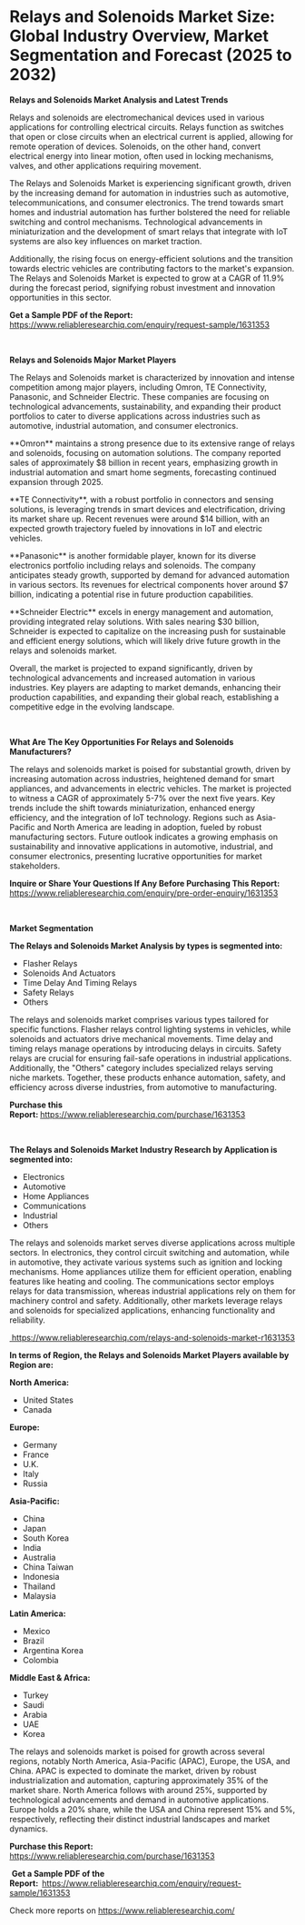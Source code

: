 <p><h1>Relays and Solenoids Market Size: Global Industry Overview, Market Segmentation and Forecast (2025 to 2032)</h1></p><p><strong>Relays and Solenoids Market Analysis and Latest Trends</strong></p>
<p><p>Relays and solenoids are electromechanical devices used in various applications for controlling electrical circuits. Relays function as switches that open or close circuits when an electrical current is applied, allowing for remote operation of devices. Solenoids, on the other hand, convert electrical energy into linear motion, often used in locking mechanisms, valves, and other applications requiring movement. </p><p>The Relays and Solenoids Market is experiencing significant growth, driven by the increasing demand for automation in industries such as automotive, telecommunications, and consumer electronics. The trend towards smart homes and industrial automation has further bolstered the need for reliable switching and control mechanisms. Technological advancements in miniaturization and the development of smart relays that integrate with IoT systems are also key influences on market traction.</p><p>Additionally, the rising focus on energy-efficient solutions and the transition towards electric vehicles are contributing factors to the market's expansion. The Relays and Solenoids Market is expected to grow at a CAGR of 11.9% during the forecast period, signifying robust investment and innovation opportunities in this sector.</p></p>
<p><strong>Get a Sample PDF of the Report:&nbsp;</strong> <a href="https://www.reliableresearchiq.com/enquiry/request-sample/1631353?utm_campaign=3279&utm_medium=2&utm_source=Github&utm_content=ia&utm_term=10042025&utm_id=relays-and-solenoids">https://www.reliableresearchiq.com/enquiry/request-sample/1631353</a></p>
<p>&nbsp;</p>
<p><strong>Relays and Solenoids Major Market Players</strong></p>
<p><p>The Relays and Solenoids market is characterized by innovation and intense competition among major players, including Omron, TE Connectivity, Panasonic, and Schneider Electric. These companies are focusing on technological advancements, sustainability, and expanding their product portfolios to cater to diverse applications across industries such as automotive, industrial automation, and consumer electronics.</p><p>**Omron** maintains a strong presence due to its extensive range of relays and solenoids, focusing on automation solutions. The company reported sales of approximately $8 billion in recent years, emphasizing growth in industrial automation and smart home segments, forecasting continued expansion through 2025.</p><p>**TE Connectivity**, with a robust portfolio in connectors and sensing solutions, is leveraging trends in smart devices and electrification, driving its market share up. Recent revenues were around $14 billion, with an expected growth trajectory fueled by innovations in IoT and electric vehicles.</p><p>**Panasonic** is another formidable player, known for its diverse electronics portfolio including relays and solenoids. The company anticipates steady growth, supported by demand for advanced automation in various sectors. Its revenues for electrical components hover around $7 billion, indicating a potential rise in future production capabilities.</p><p>**Schneider Electric** excels in energy management and automation, providing integrated relay solutions. With sales nearing $30 billion, Schneider is expected to capitalize on the increasing push for sustainable and efficient energy solutions, which will likely drive future growth in the relays and solenoids market.</p><p>Overall, the market is projected to expand significantly, driven by technological advancements and increased automation in various industries. Key players are adapting to market demands, enhancing their production capabilities, and expanding their global reach, establishing a competitive edge in the evolving landscape.</p></p>
<p>&nbsp;</p>
<p><strong>What Are The Key Opportunities For Relays and Solenoids Manufacturers?</strong></p>
<p><p>The relays and solenoids market is poised for substantial growth, driven by increasing automation across industries, heightened demand for smart appliances, and advancements in electric vehicles. The market is projected to witness a CAGR of approximately 5-7% over the next five years. Key trends include the shift towards miniaturization, enhanced energy efficiency, and the integration of IoT technology. Regions such as Asia-Pacific and North America are leading in adoption, fueled by robust manufacturing sectors. Future outlook indicates a growing emphasis on sustainability and innovative applications in automotive, industrial, and consumer electronics, presenting lucrative opportunities for market stakeholders.</p></p>
<p><strong>Inquire or Share Your Questions If Any Before Purchasing This Report:</strong> <a href="https://www.reliableresearchiq.com/enquiry/pre-order-enquiry/1631353?utm_campaign=3279&utm_medium=2&utm_source=Github&utm_content=ia&utm_term=10042025&utm_id=relays-and-solenoids">https://www.reliableresearchiq.com/enquiry/pre-order-enquiry/1631353</a></p>
<p>&nbsp;</p>
<p><strong>Market Segmentation</strong></p>
<p><strong>The Relays and Solenoids Market Analysis by types is segmented into:</strong></p>
<p><ul><li>Flasher Relays</li><li>Solenoids And Actuators</li><li>Time Delay And Timing Relays</li><li>Safety Relays</li><li>Others</li></ul></p>
<p><p>The relays and solenoids market comprises various types tailored for specific functions. Flasher relays control lighting systems in vehicles, while solenoids and actuators drive mechanical movements. Time delay and timing relays manage operations by introducing delays in circuits. Safety relays are crucial for ensuring fail-safe operations in industrial applications. Additionally, the "Others" category includes specialized relays serving niche markets. Together, these products enhance automation, safety, and efficiency across diverse industries, from automotive to manufacturing.</p></p>
<p><strong>Purchase this Report:&nbsp;</strong><a href="https://www.reliableresearchiq.com/purchase/1631353?utm_campaign=3279&utm_medium=2&utm_source=Github&utm_content=ia&utm_term=10042025&utm_id=relays-and-solenoids">https://www.reliableresearchiq.com/purchase/1631353</a></p>
<p>&nbsp;</p>
<p><strong>The Relays and Solenoids Market Industry Research by Application is segmented into:</strong></p>
<p><ul><li>Electronics</li><li>Automotive</li><li>Home Appliances</li><li>Communications</li><li>Industrial</li><li>Others</li></ul></p>
<p><p>The relays and solenoids market serves diverse applications across multiple sectors. In electronics, they control circuit switching and automation, while in automotive, they activate various systems such as ignition and locking mechanisms. Home appliances utilize them for efficient operation, enabling features like heating and cooling. The communications sector employs relays for data transmission, whereas industrial applications rely on them for machinery control and safety. Additionally, other markets leverage relays and solenoids for specialized applications, enhancing functionality and reliability.</p></p>
<p><a href="https://www.reliableresearchiq.com/relays-and-solenoids-market-r1631353?utm_campaign=3279&utm_medium=2&utm_source=Github&utm_content=ia&utm_term=10042025&utm_id=relays-and-solenoids">&nbsp;https://www.reliableresearchiq.com/relays-and-solenoids-market-r1631353</a></p>
<p><strong>In terms of Region, the Relays and Solenoids Market Players available by Region are:</strong></p>
<p>
    <p> <strong> North America: </strong>
        <ul>
            <li>United States</li>
            <li>Canada</li>
        </ul>
        </p> 
    <p> <strong> Europe: </strong>
        <ul>
            <li>Germany</li>
            <li>France</li>
            <li>U.K.</li>
            <li>Italy</li>
            <li>Russia</li>
        </ul>
        </p> 
    <p> <strong> Asia-Pacific: </strong>
        <ul>
            <li>China</li>
            <li>Japan</li>
            <li>South Korea</li>
            <li>India</li>
            <li>Australia</li>
            <li>China Taiwan</li>
            <li>Indonesia</li>
            <li>Thailand</li>
            <li>Malaysia</li>
        </ul>
        </p> 
    <p> <strong> Latin America: </strong>
        <ul>
            <li>Mexico</li>
            <li>Brazil</li>
            <li>Argentina Korea</li>
            <li>Colombia</li>
        </ul>
        </p> 
    <p> <strong> Middle East & Africa: </strong>
        <ul>
            <li>Turkey</li>
            <li>Saudi</li>
            <li>Arabia</li>
            <li>UAE</li>
            <li>Korea</li>
        </ul>
    </p>
    </p>
<p><p>The relays and solenoids market is poised for growth across several regions, notably North America, Asia-Pacific (APAC), Europe, the USA, and China. APAC is expected to dominate the market, driven by robust industrialization and automation, capturing approximately 35% of the market share. North America follows with around 25%, supported by technological advancements and demand in automotive applications. Europe holds a 20% share, while the USA and China represent 15% and 5%, respectively, reflecting their distinct industrial landscapes and market dynamics.</p></p>
<p><strong>Purchase this Report: </strong><a href="https://www.reliableresearchiq.com/purchase/1631353?utm_campaign=3279&utm_medium=2&utm_source=Github&utm_content=ia&utm_term=10042025&utm_id=relays-and-solenoids">https://www.reliableresearchiq.com/purchase/1631353</a></p>
<p>&nbsp;<strong>Get a Sample PDF of the Report:&nbsp;&nbsp;</strong><a href="https://www.reliableresearchiq.com/enquiry/request-sample/1631353?utm_campaign=3279&utm_medium=2&utm_source=Github&utm_content=ia&utm_term=10042025&utm_id=relays-and-solenoids">https://www.reliableresearchiq.com/enquiry/request-sample/1631353</a></p>
<p><strong></strong></p>
<p>Check more reports on <a href="https://www.reliableresearchiq.com/?utm_campaign=3279&utm_medium=2&utm_source=Github&utm_content=ia&utm_term=10042025&utm_id=relays-and-solenoids">https://www.reliableresearchiq.com/</a></p>